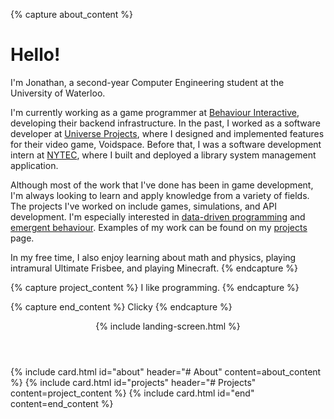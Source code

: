 ---
---
{% capture about_content %}
# Hello!

I'm Jonathan, a second-year Computer Engineering student at the University of Waterloo.

I'm currently working as a game programmer at [Behaviour Interactive](https://www.bhvr.com/), developing their backend infrastructure. In the past, I worked as a software developer at [Universe Projects]("https://www.universeprojects.com/"), where I designed and implemented features for their video game, Voidspace. Before that, I was a software development intern at [NYTEC](http://nytec.org), where I built and deployed a library system management application.

Although most of the work that I've done has been in game development, I'm always looking to learn and apply knowledge from a variety of fields. The projects I've worked on include games, simulations, and API development. I'm especially interested in [data-driven programming](https://en.wikipedia.org/wiki/Data-driven_programming) and [emergent behaviour](https://en.wikipedia.org/wiki/Emergence). Examples of my work can be found on my [projects](#projects) page.

In my free time, I also enjoy learning about math and physics, playing intramural Ultimate Frisbee, and playing Minecraft.
{% endcapture %}

{% capture project_content %}
I like programming.
{% endcapture %}

{% capture end_content %}
Clicky
{% endcapture %}

<header>{% include landing-screen.html %}</header>
{% include card.html id="about" header="# About" content=about_content %}
{% include card.html id="projects" header="# Projects" content=project_content %}
{% include card.html id="end" content=end_content %}
<footer></footer>